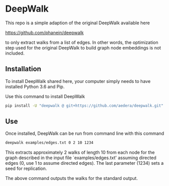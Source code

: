 # DeepWalk

This repo is a simple adaption of the original DeepWalk available here

https://github.com/phanein/deepwalk

to only extract walks from a list of edges. In other words, the optimization
step used for the original DeepWalk to build graph node embeddings is not
included.

## Installation

To install DeepWalk shared here, your computer simply needs to have installed
Python 3.6 and Pip.

Use this command to install DeepWalk

```bash
pip install -U "deepwalk @ git+https://github.com/aedera/deepwalk.git"
```

## Use

Once installed, DeepWalk can be run from command line with this command

```bash
deepwalk examples/edges.txt 0 2 10 1234
```

This extracts approximately 2 walks of length 10 from each node for the graph
described in the input file `examples/edges.txt' assuming directed edges (0,
use 1 to assume directed edges). The last parameter (1234) sets a seed for
replication.

The above command outputs the walks for the standard output.
